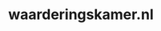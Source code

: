 ---
layout: post
title:  "waarderingskamer.nl"
internal_url:  "/data/waarderingskamer.nl.html"
categories: dutchgov
---